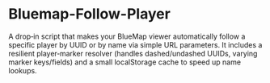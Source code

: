 # Bluemap-Follow-Player
A drop‑in script that makes your BlueMap viewer automatically follow a specific player by UUID or by name via simple URL parameters. It includes a resilient player‑marker resolver (handles dashed/undashed UUIDs, varying marker keys/fields) and a small localStorage cache to speed up name lookups.
